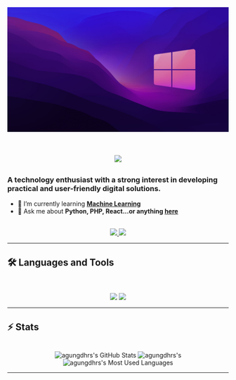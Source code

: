 <img src="https://github.com/agungdhrs/agungdhrs/blob/main/wallpaperflare.com_wallpaper.jpg" alt="Banner of Windows">

<h1 align="center">
    <img src="https://readme-typing-svg.herokuapp.com/?font=Inter&size=48&center=true&vCenter=true&width=500&height=70&color=4493F8&duration=4000&lines=Hi+There!+👋;+I'm+Agung+Dharma!;" />
</h1>

### A technology enthusiast with a strong interest in developing practical and user-friendly digital solutions.

- 🌱 I’m currently learning **[Machine Learning]([https://blog.bytebytego.com/p/free-system-design-pdf-158-pages](https://github.com/ageron/handson-ml3))**
- 💬 Ask me about **Python, PHP, React...or anything [here](https://github.com/agungdhr/agungdhr/issues)**

<br>

<div align="center">
  <a href="agungdhrs@gmail.com">
    <img src="https://img.shields.io/badge/Gmail-333333?style=for-the-badge&logo=gmail&logoColor=red" />
  </a>
  <a href="https://linkedin.com/in/agungdhr" target="_blank">
    <img src="https://img.shields.io/badge/LinkedIn-0077B5?style=for-the-badge&logo=linkedin&logoColor=white" target="_blank" />
  </a>
</div>

<hr>

## 🛠️ Languages and Tools

<br>

<p align="center">
  <img src="https://skillicons.dev/icons?i=tensorflow,py,react,mysql,laravel,bootstrap,css,dart,php" />
  <img src="https://skillicons.dev/icons?i=firebase,flask,flutter,tailwind,js,vue,gcp,html,kotlin,postman" />
</p>

<hr>

## ⚡️ Stats

<br>

<div align=center>
  <img width=390 src="https://github-readme-stats.vercel.app/api?username=agungdhrs&theme=transparent&count_private=true&show_icons=true&rank_icon=github&locale=en" alt="agungdhrs's GitHub Stats" />
  <img width=390 src="https://github-readme-streak-stats.herokuapp.com/?user=agungdhrs&theme=transparent&count_private=true&border_radius=10&locale=en" alt="agungdhrs's" />
  <img width=325 src="https://github-readme-stats.vercel.app/api/top-langs?username=agungdhrs&theme=transparent&layout=donut&hide=css&langs_count=8&border_radius=10&show_icons=true&locale=en" alt="agungdhrs's Most Used Languages" />
</div>

<hr>
